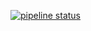 [![pipeline status](http://gitlab.heili.eu/lukas/dynuiprefresher/badges/master/pipeline.svg)](http://gitlab.heili.eu/lukas/dynuiprefresher/-/commits/master)
